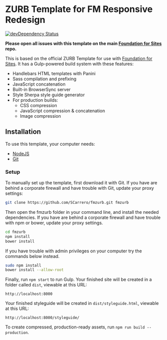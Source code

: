 # ZURB Template for FM Responsive Redesign

[![devDependency Status](https://david-dm.org/zurb/foundation-zurb-template/dev-status.svg)](https://david-dm.org/zurb/foundation-zurb-template#info=devDependencies)  

**Please open all issues with this template on the main [Foundation for Sites](https://github.com/zurb/foundation-sites/issues) repo.**

This is based on the official ZURB Template for use with [Foundation for Sites](http://foundation.zurb.com/sites). It has a Gulp-powered build system with these features:

- Handlebars HTML templates with Panini
- Sass compilation and prefixing
- JavaScript concatenation
- Built-in BrowserSync server
- Style Sherpa style guide generator
- For production builds:
  - CSS compression
  - JavaScript compression & concatenation
  - Image compression

## Installation

To use this template, your computer needs:

- [NodeJS](https://nodejs.org/en/)
- [Git](https://git-scm.com/)

### Setup

To manually set up the template, first download it with Git. If you have are behind a corporate firewall and have trouble with Git, update your proxy settings:

```bash
git clone https://github.com/SCarrero/fmzurb.git fmzurb
```

Then open the fmzurb folder in your command line, and install the needed dependencies. If you have are behind a corporate firewall and have trouble with npm or bower, update your proxy settings.

```bash
cd fmzurb
npm install
bower install
```

If you have trouble with admin privileges on your computer try the commands below instead.

```bash
sudo npm install
bower install --allow-root
```

Finally, run `npm start` to run Gulp. Your finished site will be created in a folder called `dist`, viewable at this URL:

```
http://localhost:8000
```

Your finished styleguide will be created in `dist/styleguide.html`, viewable at this URL:

```
http://localhost:8000/styleguide/
```

To create compressed, production-ready assets, run `npm run build --production`.
